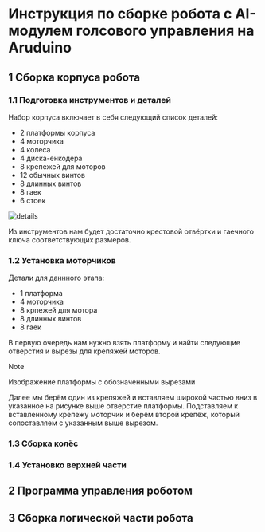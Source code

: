 # Инструкция по сборке робота с AI-модулем голсового управления на Aruduino
## 1 Сборка корпуса робота
### 1.1 Подготовка инструментов и деталей
  Набор корпуса включает в себя следующий список деталей:
  
  - 2 платформы корпуса
  - 4 моторчика
  - 4 колеса
  - 4 диска-енкодера
  - 8 крепежей для моторов
  - 12 обычных винтов
  - 8 длинных винтов
  - 8 гаек
  - 6 стоек

  ![details](https://github.com/user-attachments/assets/684aef97-1525-410b-a45e-cd1a1679aa34)
  
  Из инструментов нам будет достаточно крестовой отвёртки и гаечного ключа соответствующих размеров.
### 1.2 Установка моторчиков
  Детали для даннного этапа:
  
  - 1 платформа
  - 4 моторчика
  - 8 крпежей для мотора
  - 8 длинных винтов
  - 8 гаек

  В первую очередь нам нужно взять платформу и найти следующие отверстия и вырезы для крепяжей моторов.
    
  > [!NOTE]
  > Изображение платформы с обозначенными вырезами
  
  Далее мы берём один из крепяжей и вставляем широкой частью вниз в указанное на рисунке выше отверстие платформы. Подставляем к вставленному крепежу моторчик и берём второй крепёж, который сопоставляем с указанным выше вырезом.
### 1.3 Сборка колёс
### 1.4 Установко верхней части
## 2 Программа управления роботом
## 3 Сборка логической части робота
